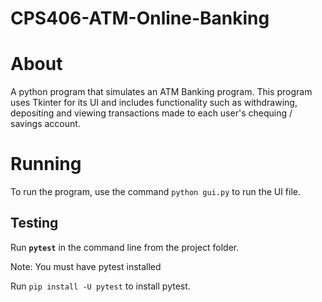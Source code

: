 # CPS406-ATM-Online-Banking

# About

A python program that simulates an ATM Banking program.
This program uses Tkinter for its UI and includes functionality such as withdrawing, depositing and viewing transactions made to each user's chequing / savings account.

# Running

To run the program, use the command ```python gui.py``` to run the UI file.


## Testing

Run <b>```pytest```</b> in the command line from the project folder.

Note: You must have pytest installed

Run `pip install -U pytest` to install pytest.
